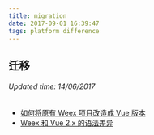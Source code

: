 ```yaml
---
title: migration
date: 2017-09-01 16:39:47
tags: platform difference
---
```


## 迁移
###### Updated time: 14/06/2017

* [如何将原有 Weex 项目改造成 Vue 版本](/document/2017/09/02/migration-from-weex)
* [Weex 和 Vue 2.x 的语法差异](/document/2017/09/02/difference-Weex-Vue2-x)